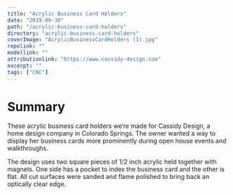 ```yaml
---
title: "Acrylic Business Card Holders"
date: "2019-09-30"
path: "/acrylic-business-card-holders"
directory: "acrylic-business-card-holders"
coverImage: "AcrylicBusinessCardHolders (1).jpg"
repolink: ""
modellink: ""
attributionlink: "https://www.cassidy-design.com"
excerpt: ""
tags: ["CNC"]
---
```


# Summary

These acrylic business card holders we’re made for Cassidy Design, a home design company in Colorado Springs. The owner wanted a way to display her business cards more prominently during open house events and walkthroughs.

The design uses two square pieces of 1/2 inch acrylic held together with magnets. One side has a pocket to index the business card and the other is flat. All cut surfaces were sanded and flame polished to bring back an optically clear edge.
